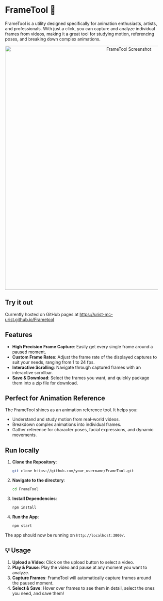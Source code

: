 # FrameTool 🎥

FrameTool is a utility designed specifically for animation enthusiasts, artists, and professionals. With just a click, you can capture and analyze individual frames from videos, making it a great tool for studying motion, referencing poses, and breaking down complex animations.

<p align="center"> <img width="800" src="https://user-images.githubusercontent.com/80123386/278775821-a99f2665-f5c1-44fb-9d4b-8af7865e1a82.png" alt="FrameTool Screenshot"></p>

## Try it out

Currently hosted on GitHub pages at https://urist-mc-urist.github.io/Frametool

## Features

- **High Precision Frame Capture**: Easily get every single frame around a paused moment.
- **Custom Frame Rates**: Adjust the frame rate of the displayed captures to suit your needs, ranging from 1 to 24 fps.
- **Interactive Scrolling**: Navigate through captured frames with an interactive scrollbar.
- **Save & Download**: Select the frames you want, and quickly package them into a zip file for download.

## Perfect for Animation Reference

The FrameTool shines as an animation reference tool. It helps you:

- Understand and study motion from real-world videos.
- Breakdown complex animations into individual frames.
- Gather reference for character poses, facial expressions, and dynamic movements.
  
## Run locally

1. **Clone the Repository**:
    ```bash
    git clone https://github.com/your_username/FrameTool.git
    ```

2. **Navigate to the directory**:
    ```bash
    cd FrameTool
    ```

3. **Install Dependencies**:
    ```bash
    npm install
    ```

4. **Run the App**:
    ```bash
    npm start
    ```

The app should now be running on `http://localhost:3000/`.

## 💡 Usage

1. **Upload a Video**: Click on the upload button to select a video.
2. **Play & Pause**: Play the video and pause at any moment you want to analyze.
3. **Capture Frames**: FrameTool will automatically capture frames around the paused moment.
4. **Select & Save**: Hover over frames to see them in detail, select the ones you need, and save them!
